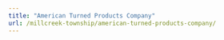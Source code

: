 ```yaml
---
title: "American Turned Products Company"
url: /millcreek-township/american-turned-products-company/
---
```

